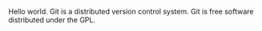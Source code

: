 Hello world.
Git is a distributed version control system.
Git is free software distributed under the GPL.



